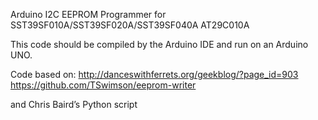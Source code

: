 Arduino I2C EEPROM Programmer for SST39SF010A/SST39SF020A/SST39SF040A AT29C010A

This code should be compiled by the Arduino IDE and run on an Arduino UNO.

Code based on:
http://danceswithferrets.org/geekblog/?page_id=903
https://github.com/TSwimson/eeprom-writer

and Chris Baird’s Python script
